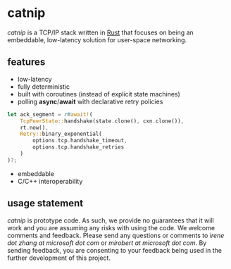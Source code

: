 catnip
=======

_catnip_ is a TCP/IP stack written in [Rust](https://www.rust-lang.org/) that focuses on being an embeddable, low-latency solution for user-space networking.


features
--------

- low-latency
- fully deterministic
- built with coroutines (instead of explicit state machines)
- polling **async**/**await** with declarative retry policies
```rust
let ack_segment = r#await!(
    TcpPeerState::handshake(state.clone(), cxn.clone()),
    rt.now(),
    Retry::binary_exponential(
        options.tcp.handshake_timeout,
        options.tcp.handshake_retries
    )
)?;
```
- embeddable
- C/C++ interoperability

usage statement
---------------

_catnip_ is prototype code. As such, we provide no guarantees
that it will work and you are assuming any risks with using the code.
We welcome comments and feedback. Please send any questions or
comments to _irene dot zhang at microsoft dot com_ or
_mirobert at microsoft dot com_.  By sending feedback, you are
consenting to your feedback being used in the further development of
this project.
